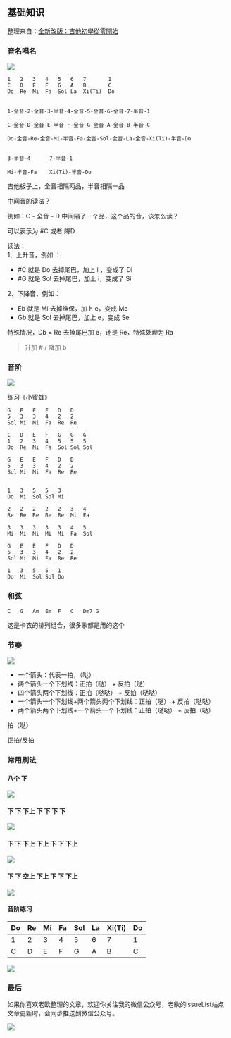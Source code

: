 ## 基础知识 <!--{docsify-ignore}-->

整理来自：[全新改版：吉他初學從零開始](https://www.youtube.com/watch?v=zk3LD-zJAoM&list=PLjFaYTmhljyCxGict-k8fJ-NZrNbMy_Ro&index=1)

### 音名唱名

![](../img/升降音.png)

```
1	2	3	4	5	6	7		1
C	D	E	F	G	A	B		C
Do	Re	Mi	Fa	Sol	La	Xi(Ti)	Do


1-全音-2-全音-3-半音-4-全音-5-全音-6-全音-7-半音-1

C-全音-D-全音-E-半音-F-全音-G-全音-A-全音-B-半音-C

Do-全音-Re-全音-Mi-半音-Fa-全音-Sol-全音-La-全音-Xi(Ti)-半音-Do


3-半音-4		7-半音-1

Mi-半音-Fa	Xi(Ti)-半音-Do
```

吉他板子上，全音相隔两品，半音相隔一品


中间音的读法？

例如：C - 全音 - D  中间隔了一个品，这个品的音，该怎么读？

可以表示为 #C   或者   降D

读法：  
1、上升音，例如 ：
* #C	就是 Do 去掉尾巴，加上 i ，变成了 Di 
* #G	就是 Sol 去掉尾巴，加上 i，变成了 Si

2、下降音，例如：
* Eb 就是 Mi 去掉维保，加上 e，变成 Me
* Gb 就是  Sol 去掉尾巴，加上 e，变成 Se

特殊情况，Db = Re 去掉尾巴加 e，还是 Re，特殊处理为 Ra


> 升加 # / 降加 b


### 音阶

![](../img/音阶.png)


练习《小蜜蜂》
```
G	E	E	F	D	D	
5	3	3	4	2	2
Sol	Mi	Mi	Fa	Re	Re

C	D	E	F	G	G	G
1	2	3	4	5	5	5
Do	Re	Mi	Fa	Sol	Sol	Sol

G	E	E	F	D	D	
5	3	3	4	2	2
Sol	Mi	Mi	Fa	Re	Re


1	3	5	5	3
Do  Mi  Sol Sol Mi

2   2   2   2   2   3   4
Re  Re  Re  Re  Re  Mi  Fa

3   3   3   3   3   4   5
Mi  Mi  Mi  Mi  Mi  Fa  Sol

G	E	E	F	D	D	
5	3	3	4	2	2
Sol	Mi	Mi	Fa	Re	Re

1   3   5   5   1
Do  Mi  Sol Sol Do
```

### 和弦
```
C   G   Am  Em  F   C   Dm7 G
```
这是卡农的排列组合，很多歌都是用的这个


### 节奏

![](../img/节奏01.png)

* 一个箭头：代表一拍，（哒）
* 两个箭头一个下划线：正拍（哒） + 反拍（哒）
* 四个箭头两个下划线：正拍（哒哒） + 反拍（哒哒）
* 一个箭头一个下划线+两个箭头两个下划线：正拍（哒） + 反拍（哒哒）
* 两个箭头两个下划线+一个箭头一个下划线：正拍（哒哒） + 反拍（哒）

拍（哒）

正拍/反拍


### 常用刷法

#### 八个 下<!--{docsify-ignore}-->
![](../img/常用刷法01.png)

#### 下	下 下上	下	下	下	下<!--{docsify-ignore}-->
![](../img/常用刷法02.png)

#### 下	下 下上	下上 下	下 下上<!--{docsify-ignore}-->
![](../img/常用刷法03.png)

#### 下	下 空上 下上 下 下 下上<!--{docsify-ignore}-->
![](../img/常用刷法04.png)





#### 音阶练习 <!--{docsify-ignore}-->

Do | Re | Mi | Fa | Sol | La | Xi(Ti) | Do
:- | :- | :- | :- | :- | :- | :- | :- 
1 | 2 | 3 | 4 | 5 | 6 | 7 | 1
C | D | E | F | G | A | B | C

![](../img/音阶02.png)


### 最后 <!--{docsify-ignore}-->
如果你喜欢老欧整理的文章，欢迎你关注我的微信公众号，老欧的issueList站点文章更新时，会同步推送到微信公众号。

![](https://bruce.bugmakers.club/assets/wechat-subscribe-qr.jpg)